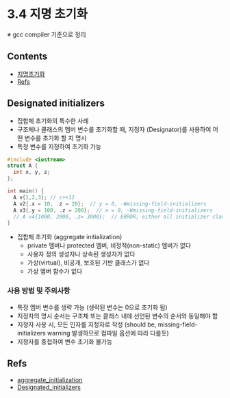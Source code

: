 # 3.4 지명 초기화

※ gcc compiler 기준으로 정리

## Contents

- [지명초기화](#designated-initializers)
- [Refs](#refs)

## Designated initializers

- 집합체 초기화의 특수한 사례
- 구조체나 클래스의 멤버 변수를 초기화할 때, 지정자 (Designator)를 사용하여 어떤 변수를 초기화 할 지 명시
- 특정 변수를 지정하여 초기화 가능

```cpp
#include <iostream>
struct A { 
  int x, y, z;
};

int main() {
  A v{1,2,3}; // c++11
  A v2{.x = 10, .z = 20};  // y = 0, -Wmissing-field-initializers
  A v3{.y = 100, .z = 200};  // x = 0, -Wmissing-field-initializers
  // A v4{1000, 2000, .z= 3000};  // ERROR, either all initializer clauses should be designated or none of them should be
}
```

- 집합체 초기화 (aggregate initialization)
  - private 멤버나 protected 멤버, 비정적(non-static) 멤버가 없다
  - 사용자 정의 생성자나 상속된 생성자가 없다
  - 가상(virtual), 비공개, 보호된 기반 클래스가 없다
  - 가상 멤버 함수가 없다

### 사용 방법 및 주의사항

- 특정 멤버 변수를 생략 가능 (생략된 변수는 0으로 초기화 됨)
- 지정자의 명시 순서는 구조체 또는 클래스 내에 선언된 변수의 순서와 동일해야 함
- 지정자 사용 시, 모든 인자를 지정자로 작성 (should be, missing-field-initializers warning 발생하므로 컴파일 옵션에 따라 다를듯)
- 지정자를 중첩하여 변수 초기화 불가능

## Refs

- [aggregate_initialization](https://en.cppreference.com/w/cpp/language/aggregate_initialization)
- [Designated_initializers](https://en.cppreference.com/w/cpp/language/aggregate_initialization#Designated_initializers)